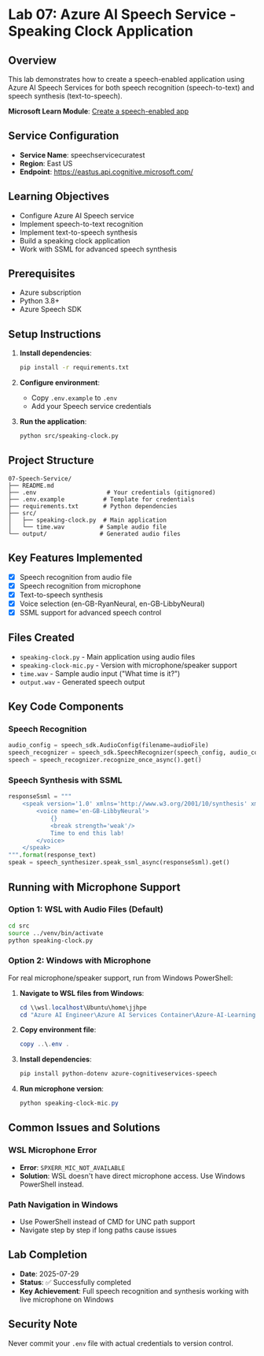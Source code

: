 # Lab 07: Azure AI Speech Service - Speaking Clock Application

## Overview
This lab demonstrates how to create a speech-enabled application using Azure AI Speech Services for both speech recognition (speech-to-text) and speech synthesis (text-to-speech).

**Microsoft Learn Module**: [Create a speech-enabled app](https://microsoftlearning.github.io/mslearn-ai-language/Instructions/Labs/07-speech.html)

## Service Configuration
- **Service Name**: speechservicecuratest
- **Region**: East US
- **Endpoint**: https://eastus.api.cognitive.microsoft.com/

## Learning Objectives
- Configure Azure AI Speech service
- Implement speech-to-text recognition
- Implement text-to-speech synthesis
- Build a speaking clock application
- Work with SSML for advanced speech synthesis

## Prerequisites
- Azure subscription
- Python 3.8+
- Azure Speech SDK

## Setup Instructions

1. **Install dependencies**:
   ```bash
   pip install -r requirements.txt
   ```

2. **Configure environment**:
   - Copy `.env.example` to `.env`
   - Add your Speech service credentials

3. **Run the application**:
   ```bash
   python src/speaking-clock.py
   ```

## Project Structure
```
07-Speech-Service/
├── README.md
├── .env                    # Your credentials (gitignored)
├── .env.example           # Template for credentials
├── requirements.txt       # Python dependencies
├── src/
│   ├── speaking-clock.py  # Main application
│   └── time.wav          # Sample audio file
└── output/               # Generated audio files
```

## Key Features Implemented
- [x] Speech recognition from audio file
- [x] Speech recognition from microphone
- [x] Text-to-speech synthesis
- [x] Voice selection (en-GB-RyanNeural, en-GB-LibbyNeural)
- [x] SSML support for advanced speech control

## Files Created
- `speaking-clock.py` - Main application using audio files
- `speaking-clock-mic.py` - Version with microphone/speaker support
- `time.wav` - Sample audio input ("What time is it?")
- `output.wav` - Generated speech output

## Key Code Components

### Speech Recognition
```python
audio_config = speech_sdk.AudioConfig(filename=audioFile)
speech_recognizer = speech_sdk.SpeechRecognizer(speech_config, audio_config)
speech = speech_recognizer.recognize_once_async().get()
```

### Speech Synthesis with SSML
```python
responseSsml = """
    <speak version='1.0' xmlns='http://www.w3.org/2001/10/synthesis' xml:lang='en-US'>
        <voice name='en-GB-LibbyNeural'>
            {}
            <break strength='weak'/>
            Time to end this lab!
        </voice>
    </speak>
""".format(response_text)
speak = speech_synthesizer.speak_ssml_async(responseSsml).get()
```

## Running with Microphone Support

### Option 1: WSL with Audio Files (Default)
```bash
cd src
source ../venv/bin/activate
python speaking-clock.py
```

### Option 2: Windows with Microphone
For real microphone/speaker support, run from Windows PowerShell:

1. **Navigate to WSL files from Windows**:
   ```powershell
   cd \\wsl.localhost\Ubuntu\home\jjhpe
   cd "Azure AI Engineer\Azure AI Services Container\Azure-AI-Learning-Modules\07-Speech-Service\src"
   ```

2. **Copy environment file**:
   ```powershell
   copy ..\.env .
   ```

3. **Install dependencies**:
   ```powershell
   pip install python-dotenv azure-cognitiveservices-speech
   ```

4. **Run microphone version**:
   ```powershell
   python speaking-clock-mic.py
   ```

## Common Issues and Solutions

### WSL Microphone Error
- **Error**: `SPXERR_MIC_NOT_AVAILABLE`
- **Solution**: WSL doesn't have direct microphone access. Use Windows PowerShell instead.

### Path Navigation in Windows
- Use PowerShell instead of CMD for UNC path support
- Navigate step by step if long paths cause issues

## Lab Completion
- **Date**: 2025-07-29
- **Status**: ✅ Successfully completed
- **Key Achievement**: Full speech recognition and synthesis working with live microphone on Windows

## Security Note
Never commit your `.env` file with actual credentials to version control.